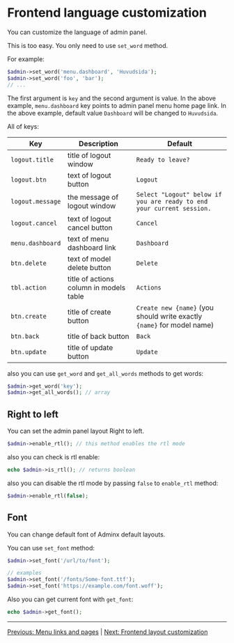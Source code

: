 # Frontend language customization
You can customize the language of admin panel.

This is too easy. You only need to use `set_word` method.

For example:

```php
$admin->set_word('menu.dashboard', 'Huvudsida');
$admin->set_word('foo', 'bar');
// ...
```

The first argument is `key` and the second argument is value. In the above example, `menu.dashboard` key points to admin panel menu home page link. In the above example, default value `Dashboard` will be changed to `Huvudsida`.

All of keys:

|Key|Description|Default|
|---|-----------|-------|
|`logout.title`|title of logout window|`Ready to leave?`|
|`logout.btn`|text of logout button|`Logout`|
|`logout.message`|the message of logout window|`Select "Logout" below if you are ready to end your current session.`|
|`logout.cancel`|text of logout cancel button|`Cancel`|
|`menu.dashboard`|text of menu dashboard link|`Dashboard`|
|`btn.delete`|text of model delete button|`Delete`|
|`tbl.action`|title of actions column in models table|`Actions`|
|`btn.create`|title of create button|`Create new {name}` (you should write exactly `{name}` for model name)|
|`btn.back`|title of back button|`Back`|
|`btn.update`|title of update button|`Update`|

also you can use `get_word` and `get_all_words` methods to get words:

```php
$admin->get_word('key');
$admin->get_all_words(); // array
```

## Right to left
You can set the admin panel layout Right to left.

```php
$admin->enable_rtl(); // this method enables the rtl mode
```

also you can check is rtl enable:

```php
echo $admin->is_rtl(); // returns boolean
```

also you can disable the rtl mode by passing `false` to `enable_rtl` method:

```php
$admin->enable_rtl(false);
```

## Font
You can change default font of Adminx default layouts.

You can use `set_font` method:

```php
$admin->set_font('/url/to/font');

// examples
$admin->set_font('/fonts/Some-font.ttf');
$admin->set_font('https://example.com/font.woff');
```

Also you can get current font with `get_font`:

```php
echo $admin->get_font();
```

---

[Previous: Menu links and pages](01_menu_links_and_pages.md) | [Next: Frontend layout customization](03_frontend_layout_customization.md)
